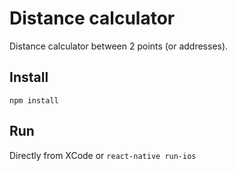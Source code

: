 # Distance calculator

Distance calculator between 2 points (or addresses).

## Install
`npm install`

## Run
Directly from XCode or `react-native run-ios`